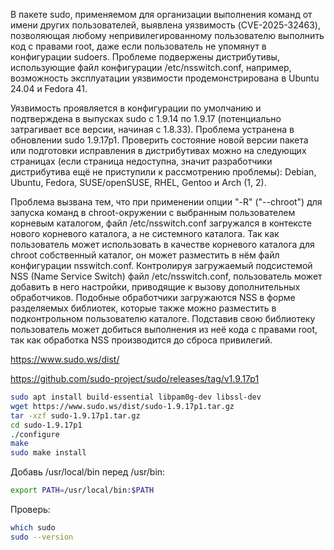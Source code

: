 В пакете sudo, применяемом для организации выполнения команд от имени других пользователей, выявлена уязвимость (CVE-2025-32463), позволяющая любому непривилегированному пользователю выполнить код с правами root, даже если пользователь не упомянут в конфигурации sudoers. Проблеме подвержены дистрибутивы, использующие файл конфигурации /etc/nsswitch.conf, например, возможность эксплуатации уязвимости продемонстрирована в Ubuntu 24.04 и Fedora 41.

Уязвимость проявляется в конфигурации по умолчанию и подтверждена в выпусках sudo с 1.9.14 по 1.9.17 (потенциально затрагивает все версии, начиная с 1.8.33). Проблема устранена в обновлении sudo 1.9.17p1. Проверить состояние новой версии пакета или подготовки исправления в дистрибутивах можно на следующих страницах (если страница недоступна, значит разработчики дистрибутива ещё не приступили к рассмотрению проблемы): Debian, Ubuntu, Fedora, SUSE/openSUSE, RHEL, Gentoo и Arch (1, 2).

Проблема вызвана тем, что при применении опции "-R" ("--chroot") для запуска команд в chroot-окружении с выбранным пользователем корневым каталогом, файл /etc/nsswitch.conf загружался в контексте нового корневого каталога, а не системного каталога. Так как пользователь может использовать в качестве корневого каталога для chroot собственный каталог, он может разместить в нём файл конфигурации nsswitch.conf. Контролируя загружаемый подсистемой NSS (Name Service Switch) файл /etc/nsswitch.conf, пользователь может добавить в него настройки, приводящие к вызову дополнительных обработчиков. Подобные обработчики загружаются NSS в форме разделяемых библиотек, которые также можно разместить в подконтрольном пользователю каталоге. Подставив свою библиотеку пользователь может добиться выполнения из неё кода с правами root, так как обработка NSS производится до сброса привилегий. 

https://www.sudo.ws/dist/

https://github.com/sudo-project/sudo/releases/tag/v1.9.17p1

```bash
sudo apt install build-essential libpam0g-dev libssl-dev
wget https://www.sudo.ws/dist/sudo-1.9.17p1.tar.gz
tar -xzf sudo-1.9.17p1.tar.gz
cd sudo-1.9.17p1
./configure
make
sudo make install
```

Добавь /usr/local/bin перед /usr/bin:

```bash
export PATH=/usr/local/bin:$PATH
```

Проверь:

```bash
which sudo
sudo --version
```
